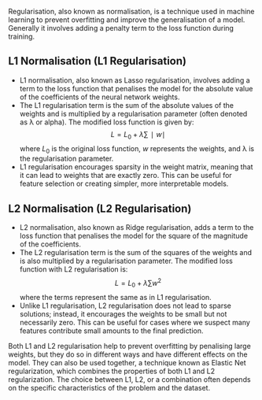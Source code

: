 Regularisation, also known as normalisation, is a technique used in machine learning to prevent overfitting and improve the generalisation of a model. Generally it involves adding a penalty term to the loss function during training.

## L1 Normalisation (L1 Regularisation)
 - L1 normalisation, also known as Lasso regularisation, involves adding a term to the loss function that penalises the model for the absolute value of the coefficients of the neural network weights.
 - The L1 regularisation term is the sum of the absolute values of the weights and is multiplied by a regularisation parameter (often denoted as λ or alpha). The modified loss function is given by:$$
	   L=L_0​+λ∑∣w∣
$$where $L_{0}$​ is the original loss function, $w$ represents the weights, and λ is the regularisation parameter.
 - L1 regularisation encourages sparsity in the weight matrix, meaning that it can lead to weights that are exactly zero. This can be useful for feature selection or creating simpler, more interpretable models.

## L2 Normalisation (L2 Regularisation)
 - L2 normalisation, also known as Ridge regularisation, adds a term to the loss function that penalises the model for the square of the magnitude of the coefficients.
 - The L2 regularisation term is the sum of the squares of the weights and is also multiplied by a regularisation parameter. The modified loss function with L2 regularisation is:
$$
L=L_0​+λ∑w^2
	$$
	where the terms represent the same as in L1 regularisation.
 - Unlike L1 regularisation, L2 regularisation does not lead to sparse solutions; instead, it encourages the weights to be small but not necessarily zero. This can be useful for cases where we suspect many features contribute small amounts to the final prediction.

Both L1 and L2 regularisation help to prevent overfitting by penalising large weights, but they do so in different ways and have different effects on the model. They can also be used together, a technique known as Elastic Net regularization, which combines the properties of both L1 and L2 regularization. The choice between L1, L2, or a combination often depends on the specific characteristics of the problem and the dataset.